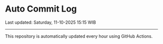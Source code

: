 # Auto Commit Log

Last updated: Saturday, 11-10-2025 15:15 WIB

---

This repository is automatically updated every hour using GitHub Actions.
